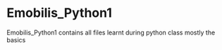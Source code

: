 # Emobilis_Python1
Emobilis_Python1 contains all files learnt during python class mostly the basics
